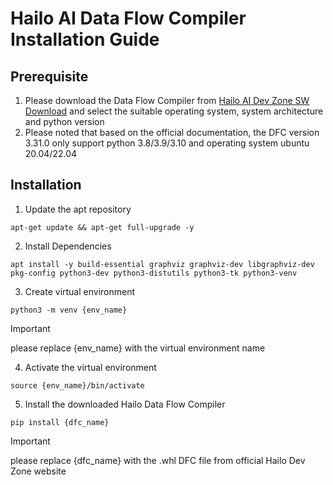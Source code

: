 # Hailo AI Data Flow Compiler Installation Guide

## Prerequisite

1. Please download the Data Flow Compiler from [Hailo AI Dev Zone SW Download](https://hailo.ai/developer-zone/software-downloads/) and select the suitable operating system, system architecture and python version
2. Please noted that based on the official documentation, the DFC version 3.31.0 only support python 3.8/3.9/3.10 and operating system ubuntu 20.04/22.04

## Installation

1. Update the apt repository

```
apt-get update && apt-get full-upgrade -y
```

2. Install Dependencies

```
apt install -y build-essential graphviz graphviz-dev libgraphviz-dev pkg-config python3-dev python3-distutils python3-tk python3-venv
```

3. Create virtual environment

```
python3 -m venv {env_name}
```

> [!IMPORTANT]
>
> please replace {env_name} with the virtual environment name

4. Activate the virtual environment

```
source {env_name}/bin/activate
```

5. Install the downloaded Hailo Data Flow Compiler

```
pip install {dfc_name}
```

> [!IMPORTANT]
>
> please replace {dfc_name} with the .whl DFC file from official Hailo Dev Zone website
